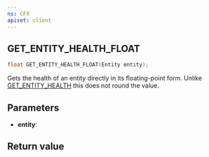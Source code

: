```yaml
---
ns: CFX
apiset: client
---
```

## GET_ENTITY_HEALTH_FLOAT

```c
float GET_ENTITY_HEALTH_FLOAT(Entity entity);
```

Gets the health of an entity directly in its floating-point form. Unlike [GET_ENTITY_HEALTH](#_0xEEF059FAD016D209) this does not round the value.

## Parameters
* **entity**: 

## Return value
